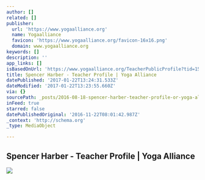 ```yaml
---
author: []
related: []
publisher:
  url: 'https://www.yogaalliance.org'
  name: Yogaalliance
  favicon: 'https://www.yogaalliance.org/favicon-16x16.png'
  domain: www.yogaalliance.org
keywords: []
description: ''
app_links: []
isBasedOnUrl: 'https://www.yogaalliance.org/TeacherPublicProfile?tid=151509'
title: Spencer Harber - Teacher Profile | Yoga Alliance
datePublished: '2017-01-22T13:24:31.533Z'
dateModified: '2017-01-22T13:23:55.660Z'
via: {}
sourcePath: _posts/2016-08-18-spencer-harber-teacher-profile-or-yoga-alliance.md
inFeed: true
starred: false
datePublishedOriginal: '2016-11-22T08:01:42.987Z'
_context: 'http://schema.org'
_type: MediaObject

---
```

<article style=""><h1>Spencer Harber - Teacher Profile | Yoga Alliance</h1><img src="https://www.yogaalliance.org/Portals/0/Logo.png" /></article>
